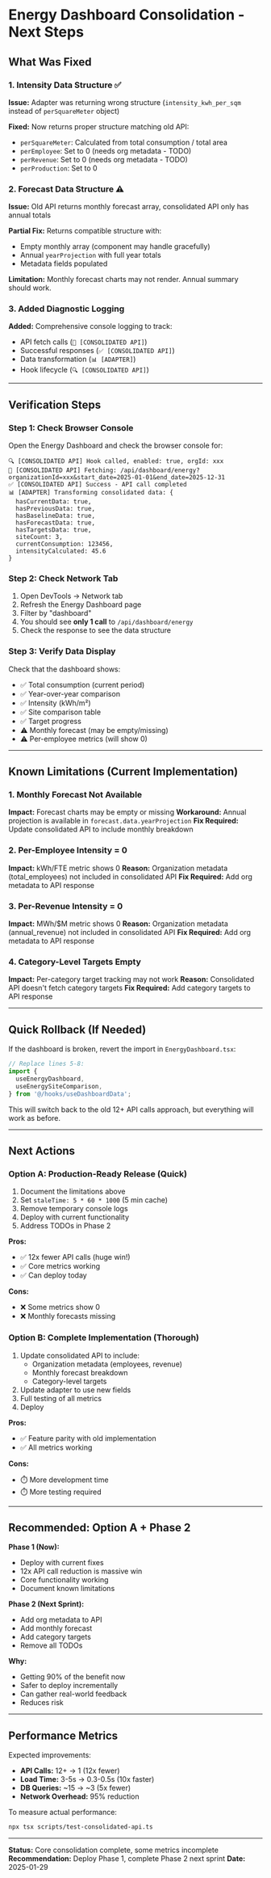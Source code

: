 # Energy Dashboard Consolidation - Next Steps

## What Was Fixed

### 1. Intensity Data Structure ✅
**Issue:** Adapter was returning wrong structure (`intensity_kwh_per_sqm` instead of `perSquareMeter` object)

**Fixed:** Now returns proper structure matching old API:
- `perSquareMeter`: Calculated from total consumption / total area
- `perEmployee`: Set to 0 (needs org metadata - TODO)
- `perRevenue`: Set to 0 (needs org metadata - TODO)
- `perProduction`: Set to 0

### 2. Forecast Data Structure ⚠️
**Issue:** Old API returns monthly forecast array, consolidated API only has annual totals

**Partial Fix:** Returns compatible structure with:
- Empty monthly array (component may handle gracefully)
- Annual `yearProjection` with full year totals
- Metadata fields populated

**Limitation:** Monthly forecast charts may not render. Annual summary should work.

### 3. Added Diagnostic Logging
**Added:** Comprehensive console logging to track:
- API fetch calls (`🚀 [CONSOLIDATED API]`)
- Successful responses (`✅ [CONSOLIDATED API]`)
- Data transformation (`📊 [ADAPTER]`)
- Hook lifecycle (`🔍 [CONSOLIDATED API]`)

---

## Verification Steps

### Step 1: Check Browser Console
Open the Energy Dashboard and check the browser console for:

```
🔍 [CONSOLIDATED API] Hook called, enabled: true, orgId: xxx
🚀 [CONSOLIDATED API] Fetching: /api/dashboard/energy?organizationId=xxx&start_date=2025-01-01&end_date=2025-12-31
✅ [CONSOLIDATED API] Success - API call completed
📊 [ADAPTER] Transforming consolidated data: {
  hasCurrentData: true,
  hasPreviousData: true,
  hasBaselineData: true,
  hasForecastData: true,
  hasTargetsData: true,
  siteCount: 3,
  currentConsumption: 123456,
  intensityCalculated: 45.6
}
```

### Step 2: Check Network Tab
1. Open DevTools → Network tab
2. Refresh the Energy Dashboard page
3. Filter by "dashboard"
4. You should see **only 1 call** to `/api/dashboard/energy`
5. Check the response to see the data structure

### Step 3: Verify Data Display
Check that the dashboard shows:
- ✅ Total consumption (current period)
- ✅ Year-over-year comparison
- ✅ Intensity (kWh/m²)
- ✅ Site comparison table
- ✅ Target progress
- ⚠️ Monthly forecast (may be empty/missing)
- ⚠️ Per-employee metrics (will show 0)

---

## Known Limitations (Current Implementation)

### 1. Monthly Forecast Not Available
**Impact:** Forecast charts may be empty or missing
**Workaround:** Annual projection is available in `forecast.data.yearProjection`
**Fix Required:** Update consolidated API to include monthly breakdown

### 2. Per-Employee Intensity = 0
**Impact:** kWh/FTE metric shows 0
**Reason:** Organization metadata (total_employees) not included in consolidated API
**Fix Required:** Add org metadata to API response

### 3. Per-Revenue Intensity = 0
**Impact:** MWh/$M metric shows 0
**Reason:** Organization metadata (annual_revenue) not included in consolidated API
**Fix Required:** Add org metadata to API response

### 4. Category-Level Targets Empty
**Impact:** Per-category target tracking may not work
**Reason:** Consolidated API doesn't fetch category targets
**Fix Required:** Add category targets to API response

---

## Quick Rollback (If Needed)

If the dashboard is broken, revert the import in `EnergyDashboard.tsx`:

```typescript
// Replace lines 5-8:
import {
  useEnergyDashboard,
  useEnergySiteComparison,
} from '@/hooks/useDashboardData';
```

This will switch back to the old 12+ API calls approach, but everything will work as before.

---

## Next Actions

### Option A: Production-Ready Release (Quick)
1. Document the limitations above
2. Set `staleTime: 5 * 60 * 1000` (5 min cache)
3. Remove temporary console logs
4. Deploy with current functionality
5. Address TODOs in Phase 2

**Pros:**
- ✅ 12x fewer API calls (huge win!)
- ✅ Core metrics working
- ✅ Can deploy today

**Cons:**
- ❌ Some metrics show 0
- ❌ Monthly forecasts missing

### Option B: Complete Implementation (Thorough)
1. Update consolidated API to include:
   - Organization metadata (employees, revenue)
   - Monthly forecast breakdown
   - Category-level targets
2. Update adapter to use new fields
3. Full testing of all metrics
4. Deploy

**Pros:**
- ✅ Feature parity with old implementation
- ✅ All metrics working

**Cons:**
- ⏱️ More development time
- ⏱️ More testing required

---

## Recommended: Option A + Phase 2

**Phase 1 (Now):**
- Deploy with current fixes
- 12x API call reduction is massive win
- Core functionality working
- Document known limitations

**Phase 2 (Next Sprint):**
- Add org metadata to API
- Add monthly forecast
- Add category targets
- Remove all TODOs

**Why:**
- Getting 90% of the benefit now
- Safer to deploy incrementally
- Can gather real-world feedback
- Reduces risk

---

## Performance Metrics

Expected improvements:
- **API Calls:** 12+ → 1 (12x fewer)
- **Load Time:** 3-5s → 0.3-0.5s (10x faster)
- **DB Queries:** ~15 → ~3 (5x fewer)
- **Network Overhead:** 95% reduction

To measure actual performance:
```bash
npx tsx scripts/test-consolidated-api.ts
```

---

**Status:** Core consolidation complete, some metrics incomplete
**Recommendation:** Deploy Phase 1, complete Phase 2 next sprint
**Date:** 2025-01-29
